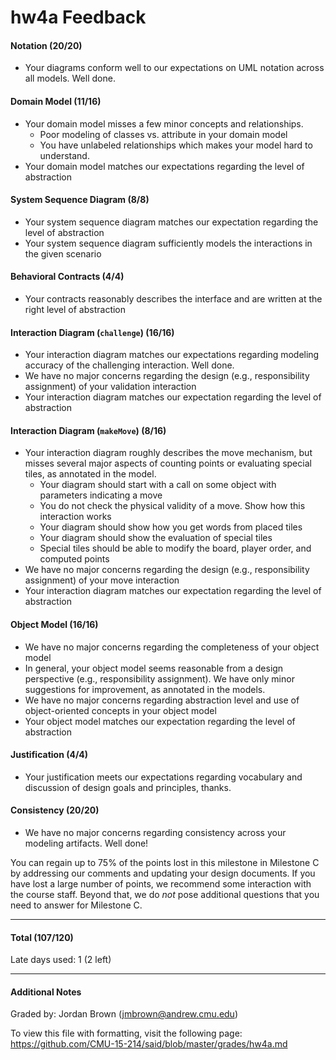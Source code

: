 hw4a Feedback
============

#### Notation (20/20)
  * Your diagrams conform well to our expectations on UML notation across all models. Well done.

#### Domain Model (11/16)
  * Your domain model misses a few minor concepts and relationships.
    * Poor modeling of classes vs. attribute in your domain model
    * You have unlabeled relationships which makes your model hard to understand.
  * Your domain model matches our expectations regarding the level of abstraction

#### System Sequence Diagram (8/8)
  * Your system sequence diagram matches our expectation regarding the level of abstraction
  * Your system sequence diagram sufficiently models the interactions in the given scenario

#### Behavioral Contracts (4/4)
  * Your contracts reasonably describes the interface and are written at the right level of abstraction

#### Interaction Diagram (`challenge`) (16/16)
  * Your interaction diagram matches our expectations regarding modeling accuracy of the challenging interaction. Well done.
  * We have no major concerns regarding the design (e.g., responsibility assignment) of your validation interaction
  * Your interaction diagram matches our expectation regarding the level of abstraction

#### Interaction Diagram (`makeMove`) (8/16)
  * Your interaction diagram roughly describes the move mechanism, but misses several major aspects of counting points or evaluating special tiles, as annotated in the model. 
    * Your diagram should start with a call on some object with parameters indicating a move
    * You do not check the physical validity of a move. Show how this interaction works
    * Your diagram should show how you get words from placed tiles
    * Your diagram should show the evaluation of special tiles
    * Special tiles should be able to modify the board, player order, and computed points
  * We have no major concerns regarding the design (e.g., responsibility assignment) of your move interaction
  * Your interaction diagram matches our expectation regarding the level of abstraction

#### Object Model (16/16)
  * We have no major concerns regarding the completeness of your object model
  * In general, your object model seems reasonable from a design perspective (e.g., responsibility assignment). We have only minor suggestions for improvement, as annotated in the models.
  * We have no major concerns regarding abstraction level and use of object-oriented concepts in your object model
  * Your object model matches our expectation regarding the level of abstraction

#### Justification (4/4)
  * Your justification meets our expectations regarding vocabulary and discussion of design goals and principles, thanks.

#### Consistency (20/20)
  * We have no major concerns regarding consistency across your modeling artifacts. Well done!



You can regain up to 75% of the points lost in this milestone in Milestone C by addressing our comments and updating your design documents. If you have lost a large number of points, we recommend some interaction with the course staff. Beyond that, we do *not* pose additional questions that you need to answer for Milestone C.

---

#### Total (107/120)

Late days used: 1 (2 left)

---

#### Additional Notes

Graded by: Jordan Brown (jmbrown@andrew.cmu.edu) 

To view this file with formatting, visit the following page: https://github.com/CMU-15-214/said/blob/master/grades/hw4a.md



